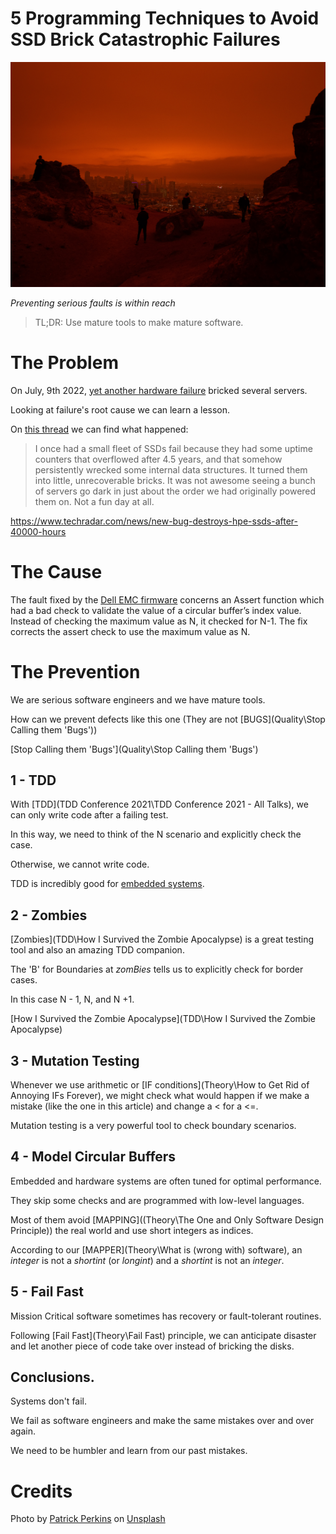 # 5 Programming Techniques to Avoid SSD Brick Catastrophic Failures

![5 Programming Techniques to Avoid SSD Brick Catastrophic Failures](patrick-perkins-rAtADOlvcos-unsplash.jpg)

*Preventing serious faults is within reach*

> TL;DR: Use mature tools to make mature software.

# The Problem

On July, 9th 2022, [yet another hardware failure](https://twitter.com/girlhacker/status/1545646297348050946) bricked several servers.

Looking at failure's root cause we can learn a lesson.

On [this thread](https://news.ycombinator.com/item?id=32028511) we can find what happened:

> I once had a small fleet of SSDs fail because they had some uptime counters that overflowed after 4.5 years, and that somehow persistently wrecked some internal data structures. It turned them into little, unrecoverable bricks.
> It was not awesome seeing a bunch of servers go dark in just about the order we had originally powered them on. Not a fun day at all.

https://www.techradar.com/news/new-bug-destroys-hpe-ssds-after-40000-hours

# The Cause

The fault fixed by the [Dell EMC firmware](https://www.dell.com/support/home/es-ar/drivers/driversdetails?driverid=8h6hj&oscode=w12r2) concerns an Assert function which had a bad check to validate the value of a circular buffer’s index value. Instead of checking the maximum value as N, it checked for N-1. The fix corrects the assert check to use the maximum value as N.

# The Prevention

We are serious software engineers and we have mature tools.

How can we prevent defects like this one
(They are not [BUGS](Quality\Stop Calling them 'Bugs'))

[Stop Calling them 'Bugs'](Quality\Stop Calling them 'Bugs')

## 1 - TDD

With [TDD](TDD Conference 2021\TDD Conference 2021 - All Talks), we can only write code after a failing test.

In this way, we need to think of the N scenario and explicitly check the case.

Otherwise, we cannot write code.

TDD is incredibly good for [embedded systems](https://www.amazon.com/-/es/James-W-Grenning/dp/193435662X).

## 2 - Zombies

[Zombies](TDD\How I Survived the Zombie Apocalypse) is a great testing tool and also an amazing TDD companion.

The 'B' for Boundaries at *zomBies* tells us to explicitly check for border cases.

In this case N - 1, N, and N +1.

[How I Survived the Zombie Apocalypse](TDD\How I Survived the Zombie Apocalypse)

## 3 - Mutation Testing

Whenever we use arithmetic or [IF conditions](Theory\How to Get Rid of Annoying IFs Forever), we might check what would happen if we make a mistake (like the one in this article) and change a < for a <=.
 
Mutation testing is a very powerful tool to check boundary scenarios.

## 4 - Model Circular Buffers

Embedded and hardware systems are often tuned for optimal performance.

They skip some checks and are programmed with low-level languages.

Most of them avoid [MAPPING]((Theory\The One and Only Software Design Principle)) the real world and use short integers as indices.

According to our [MAPPER](Theory\What is (wrong with) software), an *integer* is not a *shortint* (or *longint*) and a *shortint* is not an *integer*.

## 5 - Fail Fast

Mission Critical software sometimes has recovery or fault-tolerant routines.

Following [Fail Fast](Theory\Fail Fast) principle, we can anticipate disaster and let another piece of code take over instead of bricking the disks.

## Conclusions.

Systems don't fail.

We fail as software engineers and make the same mistakes over and over again.

We need to be humbler and learn from our past mistakes.

# Credits

Photo by [Patrick Perkins](https://unsplash.com/@patrickperkins) on [Unsplash](https://unsplash.com/s/photos/disaste)
  



